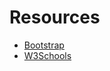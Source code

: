 # Resources

* [Bootstrap](https://getbootstrap.com/docs/5.2/getting-started/introduction/)
* [W3Schools](https://www.w3schools.com/howto/howto_css_parallax.asp)
